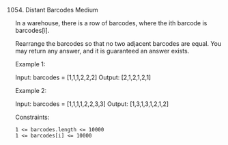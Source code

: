 1054. Distant Barcodes
Medium

In a warehouse, there is a row of barcodes, where the ith barcode is barcodes[i].

Rearrange the barcodes so that no two adjacent barcodes are equal. You may return any answer, and it is guaranteed an answer exists.

 

Example 1:

Input: barcodes = [1,1,1,2,2,2]
Output: [2,1,2,1,2,1]

Example 2:

Input: barcodes = [1,1,1,1,2,2,3,3]
Output: [1,3,1,3,1,2,1,2]

 

Constraints:

    1 <= barcodes.length <= 10000
    1 <= barcodes[i] <= 10000

